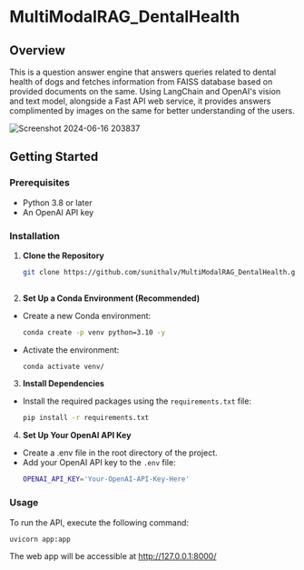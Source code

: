 # MultiModalRAG_DentalHealth

## Overview
This is a question answer engine that answers queries related to dental health of dogs and fetches information from FAISS database based on provided documents on the same. Using LangChain and OpenAI's vision and text model, alongside a Fast API web service, it provides answers complimented by images on the same for better understanding of the users.

![Screenshot 2024-06-16 203837](https://github.com/sunithalv/MultiModalRAG_DentalHealth/assets/28974154/4ae8782d-6019-415b-8b41-f7bce9e5e8c7)



## Getting Started

### Prerequisites
- Python 3.8 or later
- An OpenAI API key

### Installation

1. **Clone the Repository**
   ```bash
   git clone https://github.com/sunithalv/MultiModalRAG_DentalHealth.git
  
2. **Set Up a Conda Environment (Recommended)**
* Create a new Conda environment:
   ```bash
   conda create -p venv python=3.10 -y
* Activate the environment:
   ```bash
   conda activate venv/

3. **Install Dependencies**
* Install the required packages using the `requirements.txt` file:
   ```bash
   pip install -r requirements.txt

4. **Set Up Your OpenAI API Key**
* Create a .env file in the root directory of the project.
* Add your OpenAI API key to the `.env` file:
   ```bash
   OPENAI_API_KEY='Your-OpenAI-API-Key-Here'

### Usage
To run the API, execute the following command:
   ```bash
   uvicorn app:app
```
The web app will be accessible at http://127.0.0.1:8000/


